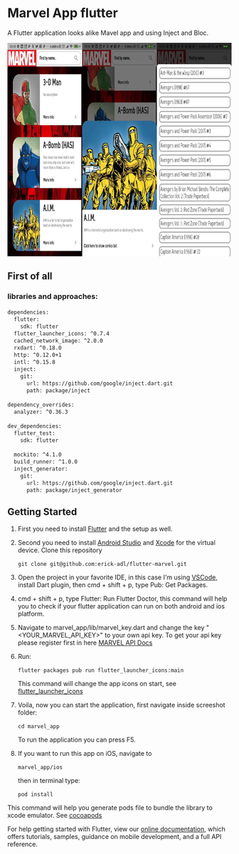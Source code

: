 # Marvel App flutter

A Flutter application looks alike Mavel app and using Inject and Bloc.

<img height="480px" src="https://github.com/erick-adl/marvel_app_flutter/blob/master/screenshot/sc.jpg">

## First of all
### libraries and approaches:
```
dependencies:
  flutter:
    sdk: flutter
  flutter_launcher_icons: ^0.7.4
  cached_network_image: ^2.0.0
  rxdart: ^0.18.0
  http: ^0.12.0+1
  intl: ^0.15.8
  inject:
    git:
      url: https://github.com/google/inject.dart.git
      path: package/inject

dependency_overrides:
  analyzer: ^0.36.3

dev_dependencies:
  flutter_test:
    sdk: flutter

  mockito: ^4.1.0 
  build_runner: ^1.0.0
  inject_generator:
    git:
      url: https://github.com/google/inject.dart.git
      path: package/inject_generator
```


## Getting Started

1. First you need to install [Flutter](https://flutter.dev/docs/get-started/install) and the setup as well.
2. Second you need to install [Android Studio](https://developer.android.com/studio/install) and [Xcode](https://developer.apple.com/xcode/) for the virtual device.
    Clone this repository
    ```
    git clone git@github.com:erick-adl/flutter-marvel.git
    ```
3. Open the project in your favorite IDE, in this case I'm using [VSCode](https://code.visualstudio.com/), install Dart plugin, then 
    cmd + shift + p, type Pub: Get Packages.
4. cmd + shift + p, type Flutter: Run Flutter Doctor, this command will help you to check if your flutter application can run on both android and ios platform.
5. Navigate to marvel_app/lib/marvel_key.dart and change the key "<YOUR_MARVEL_API_KEY>" to your own api key. To get your api key please register first in here [MARVEL API Docs](https://developer.marvel.com/docs#!/public/getCreatorCollection_get_0)
6. Run: 
    ```
    flutter packages pub run flutter_launcher_icons:main
    ```
   This command will change the app icons on start, see [flutter_launcher_icons](https://pub.dartlang.org/packages/flutter_launcher_icons)
7. Voila, now you can start the application, first navigate inside screeshot folder:
    ```
    cd marvel_app
    ```
   To run the application you can press F5.

8. If you want to run this app on iOS, navigate to 
    ```
    marvel_app/ios
    ```
    then in terminal type: 
    ```
    pod install
    ```
This command will help you generate pods file to bundle the library to xcode emulator. See [cocoapods](https://cocoapods.org/)

For help getting started with Flutter, view our 
[online documentation](https://flutter.io/docs), which offers tutorials, 
samples, guidance on mobile development, and a full API reference.



